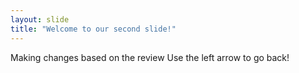 ```yaml
---
layout: slide
title: "Welcome to our second slide!"
---
```

Making changes based on the review
Use the left arrow to go back!

